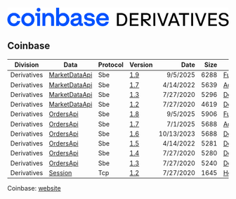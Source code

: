 [![Coinbase](https://github.com/Open-Markets-Initiative/Directory/blob/main/Organizations/Coinbase/Images/Logo.png)](https://www.coinbase.com/)


## Coinbase

| Division | Data | Protocol | Version | Date | Size | [Status][Omi.Glossary.Status] | [Testing][Omi.Glossary.Testing] | Specification |
| --- | --- | --- | --- | ---: | ---: | --- | --- | --- |
| Derivatives | [MarketDataApi][Coinbase.Derivatives.MarketDataApi.Sbe.v1.9.Dissector] | Sbe | [1.9][Coinbase.Derivatives.MarketDataApi.Sbe.v1.9.Dissector] | 9/5/2025 | 6288 | [Future][Omi.Glossary.Status.Future] | [Untested][Omi.Glossary.Testing.Untested] | [url][Coinbase.Derivatives.MarketDataApi.Sbe.v1.9.Url] - [xml][Coinbase.Derivatives.MarketDataApi.Sbe.v1.9.Xml] |
| Derivatives | [MarketDataApi][Coinbase.Derivatives.MarketDataApi.Sbe.v1.7.Dissector] | Sbe | [1.7][Coinbase.Derivatives.MarketDataApi.Sbe.v1.7.Dissector] | 4/14/2022 | 5639 | [Active][Omi.Glossary.Status.Active] | [Untested][Omi.Glossary.Testing.Untested] | [pdf][Coinbase.Derivatives.MarketDataApi.Sbe.v1.7.Pdf] - [xml][Coinbase.Derivatives.MarketDataApi.Sbe.v1.7.Xml] |
| Derivatives | [MarketDataApi][Coinbase.Derivatives.MarketDataApi.Sbe.v1.3.Dissector] | Sbe | [1.3][Coinbase.Derivatives.MarketDataApi.Sbe.v1.3.Dissector] | 7/27/2020 | 5296 | [Deprecated][Omi.Glossary.Status.Deprecated] | [Untested][Omi.Glossary.Testing.Untested] | [pdf][Coinbase.Derivatives.MarketDataApi.Sbe.v1.3.Pdf] - [xml][Coinbase.Derivatives.MarketDataApi.Sbe.v1.3.Xml] |
| Derivatives | [MarketDataApi][Coinbase.Derivatives.MarketDataApi.Sbe.v1.2.Dissector] | Sbe | [1.2][Coinbase.Derivatives.MarketDataApi.Sbe.v1.2.Dissector] | 7/27/2020 | 4619 | [Deprecated][Omi.Glossary.Status.Deprecated] | [Verified][Omi.Glossary.Testing.Verified] | [pdf][Coinbase.Derivatives.MarketDataApi.Sbe.v1.2.Pdf] - [xml][Coinbase.Derivatives.MarketDataApi.Sbe.v1.2.Xml] |
| Derivatives | [OrdersApi][Coinbase.Derivatives.OrdersApi.Sbe.v1.8.Dissector] | Sbe | [1.8][Coinbase.Derivatives.OrdersApi.Sbe.v1.8.Dissector] | 9/5/2025 | 5906 | [Future][Omi.Glossary.Status.Future] | [Untested][Omi.Glossary.Testing.Untested] | [url][Coinbase.Derivatives.OrdersApi.Sbe.v1.8.Url] - [xml][Coinbase.Derivatives.OrdersApi.Sbe.v1.8.Xml] |
| Derivatives | [OrdersApi][Coinbase.Derivatives.OrdersApi.Sbe.v1.7.Dissector] | Sbe | [1.7][Coinbase.Derivatives.OrdersApi.Sbe.v1.7.Dissector] | 7/1/2025 | 5688 | [Active][Omi.Glossary.Status.Active] | [Untested][Omi.Glossary.Testing.Untested] | [url][Coinbase.Derivatives.OrdersApi.Sbe.v1.7.Url] - [xml][Coinbase.Derivatives.OrdersApi.Sbe.v1.7.Xml] |
| Derivatives | [OrdersApi][Coinbase.Derivatives.OrdersApi.Sbe.v1.6.Dissector] | Sbe | [1.6][Coinbase.Derivatives.OrdersApi.Sbe.v1.6.Dissector] | 10/13/2023 | 5688 | [Deprecated][Omi.Glossary.Status.Deprecated] | [Untested][Omi.Glossary.Testing.Untested] | [url][Coinbase.Derivatives.OrdersApi.Sbe.v1.6.Url] - [xml][Coinbase.Derivatives.OrdersApi.Sbe.v1.6.Xml] |
| Derivatives | [OrdersApi][Coinbase.Derivatives.OrdersApi.Sbe.v1.5.Dissector] | Sbe | [1.5][Coinbase.Derivatives.OrdersApi.Sbe.v1.5.Dissector] | 4/14/2022 | 5281 | [Deprecated][Omi.Glossary.Status.Deprecated] | [Untested][Omi.Glossary.Testing.Untested] | [pdf][Coinbase.Derivatives.OrdersApi.Sbe.v1.5.Pdf] - [xml][Coinbase.Derivatives.OrdersApi.Sbe.v1.5.Xml] |
| Derivatives | [OrdersApi][Coinbase.Derivatives.OrdersApi.Sbe.v1.4.Dissector] | Sbe | [1.4][Coinbase.Derivatives.OrdersApi.Sbe.v1.4.Dissector] | 7/27/2020 | 5280 | [Deprecated][Omi.Glossary.Status.Deprecated] | [Verified][Omi.Glossary.Testing.Verified] | [xml][Coinbase.Derivatives.OrdersApi.Sbe.v1.4.Xml] |
| Derivatives | [OrdersApi][Coinbase.Derivatives.OrdersApi.Sbe.v1.3.Dissector] | Sbe | [1.3][Coinbase.Derivatives.OrdersApi.Sbe.v1.3.Dissector] | 7/27/2020 | 5240 | [Deprecated][Omi.Glossary.Status.Deprecated] | [Untested][Omi.Glossary.Testing.Untested] | [pdf][Coinbase.Derivatives.OrdersApi.Sbe.v1.3.Pdf] - [xml][Coinbase.Derivatives.OrdersApi.Sbe.v1.3.Xml] |
| Derivatives | [Session][Coinbase.Derivatives.Session.Tcp.v1.2.Dissector] | Tcp | [1.2][Coinbase.Derivatives.Session.Tcp.v1.2.Dissector] | 7/27/2020 | 1645 | [Header][Omi.Glossary.Status.Header] | [Untested][Omi.Glossary.Testing.Untested] | [url][Coinbase.Derivatives.Session.Tcp.v1.2.Url] - [xml][Coinbase.Derivatives.Session.Tcp.v1.2.Xml] |


Coinbase: [website](https://www.coinbase.com/ "Go to Coinbase")


[Omi.Glossary.Status]: https://github.com/Open-Markets-Initiative/Directory/blob/main/Glossary/Status.md "Protocol Deployment Status"
[Omi.Glossary.Status.Active]: https://github.com/Open-Markets-Initiative/Directory/blob/main/Glossary/Status.md "Deployment Status: Protocol is in active production"
[Omi.Glossary.Status.Deprecated]: https://github.com/Open-Markets-Initiative/Directory/blob/main/Glossary/Status.md "Deployment Status: Protocol is no longer in active use"
[Omi.Glossary.Status.Future]: https://github.com/Open-Markets-Initiative/Directory/blob/main/Glossary/Status.md "Deployment Status: Protocol is not yet deployed to an active production environment"
[Omi.Glossary.Status.Unknown]: https://github.com/Open-Markets-Initiative/Directory/blob/main/Glossary/Status.md "Deployment Status: Protocol deployment status is unknown"
[Omi.Glossary.Status.Header]: https://github.com/Open-Markets-Initiative/Directory/blob/main/Glossary/Status.md "Deployment Status: Header only protocol provided for debugging"
[Omi.Glossary.Testing]: https://github.com/Open-Markets-Initiative/Directory/blob/main/Glossary/Testing.md "Protocol Testing Status"
[Omi.Glossary.Testing.Verified]: https://github.com/Open-Markets-Initiative/Directory/blob/main/Glossary/Testing.md "Testing Status: Protocol has been tested on live data"
[Omi.Glossary.Testing.Incomplete]: https://github.com/Open-Markets-Initiative/Directory/blob/main/Glossary/Testing.md "Testing Status: Protocol has been tested on live data but contains known issues"
[Omi.Glossary.Testing.Beta]: https://github.com/Open-Markets-Initiative/Directory/blob/main/Glossary/Testing.md "Testing Status: Protocol has not been tested and structure is speculative"
[Omi.Glossary.Testing.Untested]: https://github.com/Open-Markets-Initiative/Directory/blob/main/Glossary/Testing.md "Testing Status: Protocol has not been tested on live data"

[Coinbase.Derivatives.Session.Tcp.v1.2.Dissector]: https://github.com/Open-Markets-Initiative/wireshark-lua/blob/main/Coinbase/Coinbase_Derivatives_Session_Tcp_v1_2_Dissector.lua "Coinbase Derivatives Session Tcp v1.2 Wireshark Dissector"
[Coinbase.Derivatives.Session.Tcp.v1.2.Url]: https://docs.cdp.coinbase.com/derivatives/introduction/downloads "Coinbase 1.2 Url"
[Coinbase.Derivatives.Session.Tcp.v1.2.Xml]: https://github.com/Open-Markets-Initiative/Directory/blob/main/Organizations/Coinbase/Specifications/Common/Coinbase.Derivatives.Session.Sbe.v1.2.xml "Coinbase 1.2 Xml"
[Coinbase.Derivatives.MarketDataApi.Sbe.v1.2.Dissector]: https://github.com/Open-Markets-Initiative/wireshark-lua/blob/main/Coinbase/Coinbase_Derivatives_MarketDataApi_Sbe_v1_2_Dissector.lua "Coinbase Derivatives MarketDataApi Sbe v1.2 Wireshark Dissector"
[Coinbase.Derivatives.MarketDataApi.Sbe.v1.2.Pdf]: https://github.com/Open-Markets-Initiative/Directory/blob/main/Organizations/Coinbase/Specifications/MarketDataApi/Coinbase.Derivatives.MarketDataApi.Sbe.v1.2.pdf "Coinbase 1.2 Pdf"
[Coinbase.Derivatives.MarketDataApi.Sbe.v1.2.Xml]: https://github.com/Open-Markets-Initiative/Directory/blob/main/Organizations/Coinbase/Specifications/MarketDataApi/Coinbase.Derivatives.MarketDataApi.Sbe.v1.2.xml "Coinbase 1.2 Xml"
[Coinbase.Derivatives.MarketDataApi.Sbe.v1.3.Dissector]: https://github.com/Open-Markets-Initiative/wireshark-lua/blob/main/Coinbase/Coinbase_Derivatives_MarketDataApi_Sbe_v1_3_Dissector.lua "Coinbase Derivatives MarketDataApi Sbe v1.3 Wireshark Dissector"
[Coinbase.Derivatives.MarketDataApi.Sbe.v1.3.Pdf]: https://github.com/Open-Markets-Initiative/Directory/blob/main/Organizations/Coinbase/Specifications/MarketDataApi/Coinbase.Derivatives.MarketDataApi.Sbe.v1.2.pdf "Coinbase 1.3 Pdf"
[Coinbase.Derivatives.MarketDataApi.Sbe.v1.3.Xml]: https://github.com/Open-Markets-Initiative/Directory/blob/main/Organizations/Coinbase/Specifications/MarketDataApi/Coinbase.Derivatives.MarketDataApi.Sbe.v1.3.xml "Coinbase 1.3 Xml"
[Coinbase.Derivatives.MarketDataApi.Sbe.v1.7.Dissector]: https://github.com/Open-Markets-Initiative/wireshark-lua/blob/main/Coinbase/Coinbase_Derivatives_MarketDataApi_Sbe_v1_7_Dissector.lua "Coinbase Derivatives MarketDataApi Sbe v1.7 Wireshark Dissector"
[Coinbase.Derivatives.MarketDataApi.Sbe.v1.7.Pdf]: https://github.com/Open-Markets-Initiative/Directory/blob/main/Organizations/Coinbase/Specifications/MarketDataApi/Coinbase.Derivatives.MarketDataApi.Sbe.v1.7.pdf "Coinbase 1.7 Pdf"
[Coinbase.Derivatives.MarketDataApi.Sbe.v1.7.Xml]: https://github.com/Open-Markets-Initiative/Directory/blob/main/Organizations/Coinbase/Specifications/MarketDataApi/Coinbase.Derivatives.MarketDataApi.Sbe.v1.7.xml "Coinbase 1.7 Xml"
[Coinbase.Derivatives.MarketDataApi.Sbe.v1.9.Dissector]: https://github.com/Open-Markets-Initiative/wireshark-lua/blob/main/Coinbase/Coinbase_Derivatives_MarketDataApi_Sbe_v1_9_Dissector.lua "Coinbase Derivatives MarketDataApi Sbe v1.9 Wireshark Dissector"
[Coinbase.Derivatives.MarketDataApi.Sbe.v1.9.Url]: https://docs.cdp.coinbase.com/derivatives/introduction/downloads "Coinbase 1.9 Url"
[Coinbase.Derivatives.MarketDataApi.Sbe.v1.9.Xml]: https://github.com/Open-Markets-Initiative/Directory/blob/main/Organizations/Coinbase/Specifications/MarketDataApi/Coinbase.Derivatives.MarketDataApi.Sbe.v1.9.xml "Coinbase 1.9 Xml"
[Coinbase.Derivatives.OrdersApi.Sbe.v1.3.Dissector]: https://github.com/Open-Markets-Initiative/wireshark-lua/blob/main/Coinbase/Coinbase_Derivatives_OrdersApi_Sbe_v1_3_Dissector.lua "Coinbase Derivatives OrdersApi Sbe v1.3 Wireshark Dissector"
[Coinbase.Derivatives.OrdersApi.Sbe.v1.3.Pdf]: https://github.com/Open-Markets-Initiative/Directory/blob/main/Organizations/Coinbase/Specifications/OrdersApi/Coinbase.Derivatives.OrdersApi.Sbe.v1.3.pdf "Coinbase 1.3 Pdf"
[Coinbase.Derivatives.OrdersApi.Sbe.v1.3.Xml]: https://github.com/Open-Markets-Initiative/Directory/blob/main/Organizations/Coinbase/Specifications/OrdersApi/Coinbase.Derivatives.OrdersApi.Sbe.v1.3.xml "Coinbase 1.3 Xml"
[Coinbase.Derivatives.OrdersApi.Sbe.v1.4.Dissector]: https://github.com/Open-Markets-Initiative/wireshark-lua/blob/main/Coinbase/Coinbase_Derivatives_OrdersApi_Sbe_v1_4_Dissector.lua "Coinbase Derivatives OrdersApi Sbe v1.4 Wireshark Dissector"
[Coinbase.Derivatives.OrdersApi.Sbe.v1.4.Xml]: https://github.com/Open-Markets-Initiative/Directory/blob/main/Organizations/Coinbase/Specifications/OrdersApi/Coinbase.Derivatives.OrdersApi.Sbe.v1.4.xml "Coinbase 1.4 Xml"
[Coinbase.Derivatives.OrdersApi.Sbe.v1.5.Dissector]: https://github.com/Open-Markets-Initiative/wireshark-lua/blob/main/Coinbase/Coinbase_Derivatives_OrdersApi_Sbe_v1_5_Dissector.lua "Coinbase Derivatives OrdersApi Sbe v1.5 Wireshark Dissector"
[Coinbase.Derivatives.OrdersApi.Sbe.v1.5.Pdf]: https://github.com/Open-Markets-Initiative/Directory/blob/main/Organizations/Coinbase/Specifications/Coinbase.Derivatives.OrdersApi.Sbe.v1.5.pdf "Coinbase 1.5 Pdf"
[Coinbase.Derivatives.OrdersApi.Sbe.v1.5.Xml]: https://github.com/Open-Markets-Initiative/Directory/blob/main/Organizations/Coinbase/Specifications/OrdersApi/Coinbase.Derivatives.OrdersApi.Sbe.v1.5.xml "Coinbase 1.5 Xml"
[Coinbase.Derivatives.OrdersApi.Sbe.v1.6.Dissector]: https://github.com/Open-Markets-Initiative/wireshark-lua/blob/main/Coinbase/Coinbase_Derivatives_OrdersApi_Sbe_v1_6_Dissector.lua "Coinbase Derivatives OrdersApi Sbe v1.6 Wireshark Dissector"
[Coinbase.Derivatives.OrdersApi.Sbe.v1.6.Url]: https://docs.cdp.coinbase.com/derivatives/introduction/downloads "Coinbase 1.6 Url"
[Coinbase.Derivatives.OrdersApi.Sbe.v1.6.Xml]: https://github.com/Open-Markets-Initiative/Directory/blob/main/Organizations/Coinbase/Specifications/OrdersApi/Coinbase.Derivatives.OrdersApi.Sbe.v1.6.xml "Coinbase 1.6 Xml"
[Coinbase.Derivatives.OrdersApi.Sbe.v1.7.Dissector]: https://github.com/Open-Markets-Initiative/wireshark-lua/blob/main/Coinbase/Coinbase_Derivatives_OrdersApi_Sbe_v1_7_Dissector.lua "Coinbase Derivatives OrdersApi Sbe v1.7 Wireshark Dissector"
[Coinbase.Derivatives.OrdersApi.Sbe.v1.7.Url]: https://docs.cdp.coinbase.com/derivatives/introduction/downloads "Coinbase 1.7 Url"
[Coinbase.Derivatives.OrdersApi.Sbe.v1.7.Xml]: https://github.com/Open-Markets-Initiative/Directory/blob/main/Organizations/Coinbase/Specifications/OrdersApi/Coinbase.Derivatives.OrdersApi.Sbe.v1.7.xml "Coinbase 1.7 Xml"
[Coinbase.Derivatives.OrdersApi.Sbe.v1.8.Dissector]: https://github.com/Open-Markets-Initiative/wireshark-lua/blob/main/Coinbase/Coinbase_Derivatives_OrdersApi_Sbe_v1_8_Dissector.lua "Coinbase Derivatives OrdersApi Sbe v1.8 Wireshark Dissector"
[Coinbase.Derivatives.OrdersApi.Sbe.v1.8.Url]: https://docs.cdp.coinbase.com/derivatives/introduction/downloads "Coinbase 1.8 Url"
[Coinbase.Derivatives.OrdersApi.Sbe.v1.8.Xml]: https://github.com/Open-Markets-Initiative/Directory/blob/main/Organizations/Coinbase/Specifications/OrdersApi/Coinbase.Derivatives.OrdersApi.Sbe.v1.8.xml "Coinbase 1.8 Xml"
